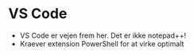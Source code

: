  # VS Code

* VS Code er vejen frem her. Det er ikke notepad++!
* Kraever extension PowerShell for at virke optimalt
